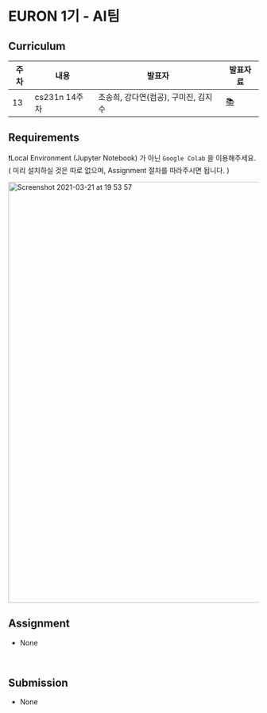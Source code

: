 # EURON 1기 - AI팀


## Curriculum

| 주차 | 내용             | 발표자                                       | 발표자료 |
| ---- | ---------------- | -------------------------------------------- | -------- |
| 13   | cs231n 14주차 | 조송희, 강다연(컴공), 구미진, 김지수 | [📚]()    |


## Requirements

❗️Local Environment (Jupyter Notebook) 가 아닌  `Google Colab` 을 이용해주세요. ( 미리 설치하실 것은 따로 없으며, Assignment 절차를 따라주시면 됩니다. )

<img width="848" alt="Screenshot 2021-03-21 at 19 53 57" src="https://user-images.githubusercontent.com/49134038/111903237-9086c680-8a84-11eb-8652-19a7668d106a.png">

<br />



## Assignment
- None

<br />


## Submission

- None
